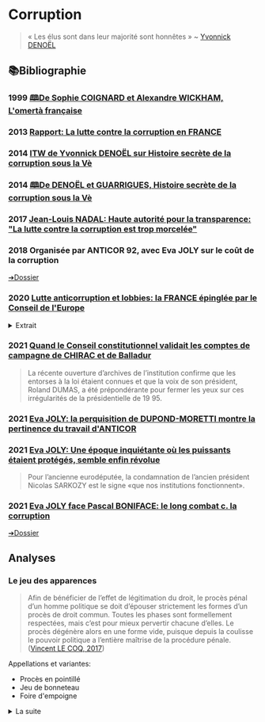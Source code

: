# Corruption

>  « Les élus sont dans leur majorité sont honnêtes » ~ [Yvonnick DENOËL](#denoel2014histoire)

## 📚Bibliographie

### <a id="coignard1999omerta"></a> 1999 [🕮De Sophie COIGNARD et Alexandre WICKHAM, L'omertà française](https://bibliotheques-numeriques.defense.gouv.fr/bibliotheque-ader/document/ac00740d-45fe-4dee-8bdb-20e201bc1178)

### <a id="latour2013corrup"></a> 2013 [Rapport: La lutte contre la corruption en FRANCE](https://www.dlavocats.com/medias/org-4115/shared/la-lutte-contre-la-corruption-en-france---ouvrage-nume--rise--.pdf?utm_source=pocket_mylist)

<!--
### <a id="abdallah2014"></a> 2014 Royal Society—[Corruption drives the emergence of civil society](https://royalsocietypublishing.org/doi/full/10.1098/rsif.2013.1044?utm_source=pocket_mylist&)x

<details><summary>Interprétation</summary>

En caricaturé: la centralisation de la sanction c'est mieux lorsque ceux qui la dirigent sont vertueux, et réciproquement.
</details>
-->

### <a id="denoel2014histoire"></a>2014 [ITW de Yvonnick DENOËL sur Histoire secrète de la corruption sous la Vè](https://www.franceinter.fr/emissions/l-interview-politique/l-interview-politique-28-decembre-2014)

### <a id="denoel2014histoire"></a> 2014 [🕮De DENOËL et GUARRIGUES, Histoire secrète de la corruption sous la Vè](https://www.nouveau-monde.net/catalogue/histoire-secrete-de-la-corruption-sous-la-ve-republique/)

### <a id="gonzales2017hatvp"></a>2017 [Jean-Louis NADAL: Haute autorité pour la transparence: "La lutte contre la corruption est trop morcelée"](https://www.lefigaro.fr/actualite-france/2017/07/09/01016-20170709ARTFIG00146-nadal-la-lutte-contre-la-corruption-est-trop-morcelee.php)

### <a id="joly2018"></a>2018 Organisée par ANTICOR 92, avec Eva JOLY sur le coût de la corruption

[➔Dossier](anticor92joly.md)

### <a id="coeepinglefr"></a>2020 [Lutte anticorruption et lobbies: la FRANCE épinglée par le Conseil de l'Europe](https://www.rfi.fr/fr/france/20200110-france-corruption-etat-rapport-conseil-europeen-anticor-autorite-anticorruption?utm_source=pocket_mylist)
<details><summary>Extrait</summary>

> La particularité de ce rapport, selon Éric ALT, vice-président de l’association ANTICOR, est le fait « qu’il concerne particulièrement l’exécutif ». En effet, sur les 18 recommandations du Greco, 12 concernent la présidence ou les hautes fonctions de l'État. 
</details>

### <a id="piel2021dumas"></a>2021 [Quand le Conseil constitutionnel validait les comptes de campagne de CHIRAC et de Balladur](https://www.letelegramme.fr/bretagne/eva-joly-la-perquisition-au-ministere-de-la-justice-montre-la-pertinence-du-travail-d-anticor-02-07-2021-12781768.php)

> La récente ouverture d’archives de l’institution confirme que les entorses à la loi étaient connues et que la voix de son président, Roland DUMAS, a été prépondérante pour fermer les yeux sur ces irrégularités de la présidentielle de 19 95.

### <a id="jolymoretti"></a>2021 [Eva JOLY: la perquisition de DUPOND-MORETTI montre la pertinence du travail d'ANTICOR](https://www.letelegramme.fr/bretagne/eva-joly-la-perquisition-au-ministere-de-la-justice-montre-la-pertinence-du-travail-d-anticor-02-07-2021-12781768.php)

### <a id="joly2021revolue"></a>2021 [Eva JOLY: Une époque inquiétante où les puissants étaient protégés, semble enfin révolue](https://www.liberation.fr/societe/police-justice/eva-joly-une-epoque-inquietante-ou-les-puissants-etaient-proteges-semble-enfin-revolue-20210301_RRGTVPALDZGUJCNJEX3AXPNHEA/)

> Pour l’ancienne eurodéputée, la condamnation de l’ancien président Nicolas SARKOZY est le signe «que nos institutions fonctionnent».
</details>

### <a id="joly2021boniface"></a> 2021 [Eva JOLY face Pascal BONIFACE: le long combat c. la corruption](https://blogs.mediapart.fr/pascalboniface/blog/210421/clm-s432-eva-joly-le-long-combat-contre-la-corruption)

[➔Dossier](jolyboniface.md)

## Analyses

### <a id="japparences"></a>Le jeu des apparences

> Afin de bénéficier de l’effet de légitimation du droit, le procès pénal d’un homme politique se doit d’épouser strictement les formes d’un procès de droit commun. 
> Toutes les phases sont formellement respectées, mais c’est pour mieux pervertir chacune d’elles. Le procès dégénère alors en une forme vide, puisque depuis la coulisse le pouvoir politique a l’entière maîtrise de la procédure pénale.
> ([Vincent LE COQ, 2017](./robenoire.md#lecoq2017justice))

Appellations et variantes:
* Procès en pointillé
* Jeu de bonneteau
* Foire d'empoigne

<details><summary>La suite</summary>

> Toutes les phases sont formellement respectées, mais c’est pour mieux pervertir chacune d’elles. Le procès dégénère alors en une forme vide, puisque depuis la coulisse le pouvoir politique a l’entière maîtrise de la procédure pénale.
> Les hommes et femmes politiques ont rapidement compris le tort que font par leur répétition même ces « affaires » à la classe politique dans son ensemble. 
> Les naïfs qui ont espéré que la classe politique estimerait nécessaire d’éradiquer la corruption qui sévit à l’état endémique en son sein en seront pour leurs illusions. Les décideurs politiques ont préféré, sur le plan de la communication, nier l’ampleur de la fraude et, sur le plan pratique, se protéger de la justice, au moyen de techniques d’étouffement aujourd’hui éprouvées. L’alliance des deux aboutit à favoriser la perpétuation des mauvaises habitudes et ne peut qu’aggraver la défiance de l’opinion publique vis-à-vis des hommes politiques.
> ([Vincent LE COQ, 2017](./robenoire.md#lecoq2017justice))
</details>
